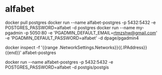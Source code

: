 # alfabet

docker pull postgres
docker run --name alfabet-postgres -p 5432:5432 -e POSTGRES_PASSWORD=alfabet -d postgres
docker run --name my-pgadmin -p 5050:80 -e 'PGADMIN_DEFAULT_EMAIL=rtmzshw@gmail.com' -e 'PGADMIN_DEFAULT_PASSWORD=alfabet' -d dpage/pgadmin4

docker inspect -f '{{range .NetworkSettings.Networks}}{{.IPAddress}}{{end}}' alfabet-postgres 

docker run --name alfabet-postgres -p 5432:5432 -e POSTGRES_PASSWORD=alfabet -d postgis/postgis